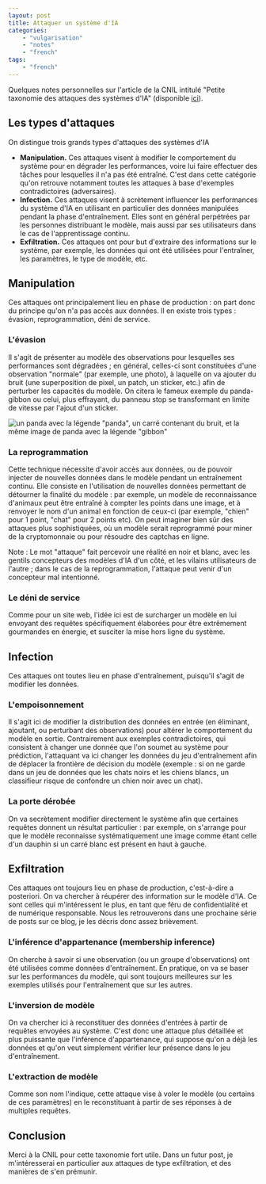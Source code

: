 ```yaml
---
layout: post
title: Attaquer un système d'IA
categories:
    - "vulgarisation"
    - "notes"
    - "french"
tags:
    - "french"
---
```


Quelques notes personnelles sur l'article de la CNIL intitulé "Petite taxonomie des attaques des systèmes d'IA" (disponible [ici](https://linc.cnil.fr/fr/petite-taxonomie-des-attaques-des-systemes-dia)).

<!--more-->

## Les types d'attaques

On distingue trois grands types d'attaques des systèmes d'IA

- **Manipulation.** Ces attaques visent à modifier le comportement du système pour en dégrader les performances, voire lui faire effectuer des tâches pour lesquelles il n'a pas été entraîné. C'est dans cette catégorie qu'on retrouve notamment toutes les attaques à base d'exemples contradictoires (adversaires).
- **Infection.** Ces attaques visent à scrètement influencer les performances du système d'IA en utilisant en particulier des données manipulées pendant la phase d'entraînement. Elles sont en général perpétrées par les personnes distribuant le modèle, mais aussi par ses utilisateurs dans le cas de l'apprentissage continu.
- **Exfiltration.** Ces attaques ont pour but d'extraire des informations sur le système, par exemple, les données qui ont été utilisées pour l'entraîner, les paramètres, le type de modèle, etc.

## Manipulation

Ces attaques ont principalement lieu en phase de production : on part donc du principe qu'on n'a pas accès aux données. Il en existe trois types : évasion, reprogrammation, déni de service.

### L'évasion

Il s'agit de présenter au modèle des observations pour lesquelles ses performances sont dégradées ; en général, celles-ci sont constituées d'une observation "normale" (par exemple, une photo), à laquelle on va ajouter du bruit (une superposition de pixel, un patch, un sticker, etc.) afin de perturber les capacités du modèle. On citera le fameux exemple du panda-gibbon ou celui, plus effrayant, du panneau stop se transformant en limite de vitesse par l'ajout d'un sticker.

![un panda avec la légende "panda", un carré contenant du bruit, et la même image de panda avec la légende "gibbon"](https://wp.technologyreview.com/wp-content/uploads/2019/05/adversarial-10.jpg)

### La reprogrammation

Cette technique nécessite d'avoir accès aux données, ou de pouvoir injecter de nouvelles données dans le modèle pendant un entraînement continu. Elle consiste en l'utilisation de nouvelles données permettant de détourner la finalité du modèle : par exemple, un modèle de reconnaissance d'animaux peut être entraîné à compter les points dans une image, et à renvoyer le nom d'un animal en fonction de ceux-ci (par exemple, "chien" pour 1 point, "chat" pour 2 points etc). On peut imaginer bien sûr des attaques plus sophistiquées, où un modèle serait reprogrammé pour miner de la cryptomonnaie ou pour résoudre des captchas en ligne. 

Note : Le mot "attaque" fait percevoir une réalité en noir et blanc, avec les gentils concepteurs des modèles d'IA d'un côté, et les vilains utilisateurs de l'autre ; dans le cas de la reprogrammation, l'attaque peut venir d'un concepteur mal intentionné.

### Le déni de service

Comme pour un site web, l'idée ici est de surcharger un modèle en lui envoyant des requêtes spécifiquement élaborées pour être extrêmement gourmandes en énergie, et susciter la mise hors ligne du système.

## Infection

Ces attaques ont toutes lieu en phase d'entraînement, puisqu'il s'agit de modifier les données.

### L'empoisonnement

Il s'agit ici de modifier la distribution des données en entrée (en éliminant, ajoutant, ou perturbant des observations) pour altérer le comportement du modèle en sortie. Contrairement aux exemples contradictoires, qui consistent à changer une donnée que l'on soumet au système pour prédiction, l'attaquant va ici changer les données du jeu d'entraînement afin de déplacer la frontière de décision du modèle (exemple : si on ne garde dans un jeu de données que les chats noirs et les chiens blancs, un classifieur risque de confondre un chien noir avec un chat).

### La porte dérobée

On va secrètement modifier directement le système afin que certaines requêtes donnent un résultat particulier : par exemple, on s'arrange pour que le modèle reconnaisse systématiquement une image comme étant celle d'un dauphin si un carré blanc est présent en haut à gauche.

## Exfiltration

Ces attaques ont toujours lieu en phase de production, c'est-à-dire a posteriori. On va chercher à réupérer des information sur le modèle d'IA. Ce sont celles qui m'intéressent le plus, en tant que féru de confidentialité et de numérique responsable. Nous les retrouverons dans une prochaine série de posts sur ce blog, je les décris donc assez brièvement.

### L'inférence d'appartenance (membership inference)

On cherche à savoir si une observation (ou un groupe d'observations) ont été utilisées comme données d'entraînement. En pratique, on va se baser sur les performances du modèle, qui sont toujours meilleures sur les exemples utilisés pour l'entraînement que sur les autres.


### L'inversion de modèle

On va chercher ici à reconstituer des données d'entrées à partir de requêtes envoyées au système. C'est donc une attaque plus détaillée et plus puissante que l'inférence d'appartenance, qui suppose qu'on a déjà les données et qu'on veut simplement vérifier leur présence dans le jeu d'entraînement.

### L'extraction de modèle

Comme son nom l'indique, cette attaque vise à voler le modèle (ou certains de ces paramètres) en le reconstituant à partir de ses réponses à de multiples requêtes. 

## Conclusion

Merci à la CNIL pour cette taxonomie fort utile. Dans un futur post, je m'intéresserai en particulier aux attaques de type exfiltration, et des manières de s'en prémunir.
